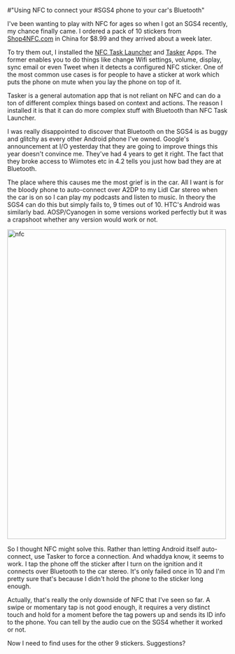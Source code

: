 #"Using NFC to connect your #SGS4 phone to your car's Bluetooth"

I've been wanting to play with NFC for ages so when I got an SGS4 recently, my chance finally came. I ordered a pack of 10 stickers from <a href="http://www.shop4nfc.com/product-details/NTAG203-type-2-nfc-tags-shop4nfc">Shop4NFC.com</a> in China for $8.99 and they arrived about a week later.

To try them out, I installed the <a href="https://play.google.com/store/apps/details?id=com.jwsoft.nfcactionlauncher&amp;hl=en">NFC Task Launcher</a> and <a href="https://play.google.com/store/apps/details?id=net.dinglisch.android.taskerm&amp;feature=search_result#?t=W251bGwsMSwxLDEsIm5ldC5kaW5nbGlzY2guYW5kcm9pZC50YXNrZXJtIl0.">Tasker</a> Apps. The former enables you to do things like change Wifi settings, volume, display, sync email or even Tweet when it detects a configured NFC sticker. One of the most common use cases is for people to have a sticker at work which puts the phone on mute when you lay the phone on top of it.

Tasker is a general automation app that is not reliant on NFC and can do a ton of different complex things based on context and actions. The reason I installed it is that it can do more complex stuff with Bluetooth than NFC Task Launcher.

I was really disappointed to discover that Bluetooth on the SGS4 is as buggy and glitchy as every other Android phone I've owned. Google's announcement at I/O yesterday that they are going to improve things this year doesn't convince me. They've had 4 years to get it right. The fact that they broke access to Wiimotes etc in 4.2 tells you just how bad they are at Bluetooth.

The place where this causes me the most grief is in the car. All I want is for the bloody phone to auto-connect over A2DP to my Lidl Car stereo when the car is on so I can play my podcasts and listen to music. In theory the SGS4 can do this but simply fails to, 9 times out of 10. HTC's Android was similarly bad. AOSP/Cyanogen in some versions worked perfectly but it was a crapshoot whether any version would work or not.

<a href="http://conoroneill.net/wp-content/uploads/2013/05/nfc.jpg"><img class="aligncenter size-full wp-image-1041" alt="nfc" src="http://conoroneill.net/wp-content/uploads/2013/05/nfc.jpg" width="500" height="707" /></a>

So I thought NFC might solve this. Rather than letting Android itself auto-connect, use Tasker to force a connection. And whaddya know, it seems to work. I tap the phone off the sticker after I turn on the ignition and it connects over Bluetooth to the car stereo. It's only failed once in 10 and I'm pretty sure that's because I didn't hold the phone to the sticker long enough.

Actually, that's really the only downside of NFC that I've seen so far. A swipe or momentary tap is not good enough, it requires a very distinct touch and hold for a moment before the tag powers up and sends its ID info to the phone. You can tell by the audio cue on the SGS4 whether it worked or not.

Now I need to find uses for the other 9 stickers. Suggestions?

&nbsp;